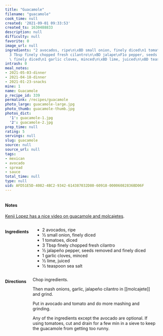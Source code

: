 ```yaml
---
title: "Guacamole"
filename: "guacamole"
cook_time: null
created: '2021-09-01 09:33:53'
created_ts: 1630488833
description: null
difficulty: null
favorite: 0
image_url: null
ingredients: "2 avocados, ripe\n\xBD small onion, finely diced\n1 tomatoes, diced\n\
  3 Tbsp finely chopped fresh cilantro\n\xBD jalape\xF1o pepper, seeds removed and\
  \ finely diced\n1 garlic cloves, minced\n\xBD lime, juiced\n\xBD teaspoon sea salt"
intrash: 0
meal_notes:
- 2021-05-03-dinner
- 2021-04-18-dinner
- 2021-01-23-snacks
mine: 1
name: Guacamole
p_recipe_id: 339
permalink: /recipes/guacamole
photo_large: guacamole-large.jpg
photo_thumb: guacamole-thumb.jpg
photos_dict:
  '1': guacamole-1.jpg
  '2': guacamole-2.jpg
prep_time: null
rating: 5
servings: null
slug: guacamole
source: null
source_url: null
tags:
- mexican
- avocado
- spread
- sauce
total_time: null
type: null
uid: AFD51E5D-4082-4BC2-9342-614387032D80-60918-00006082836BD06F
---
```

<div class="columns large-7 small-12" id="writeup">		<div id="notes"><h4>Notes</h4>
<div class="box box-notes"><p><a href="https://youtube.com/watch?v=7KjWFcIi4_8">Kenji Lopez has a nice video on guacamole and molcajetes</a>.</p>
</div></div>	</div><!-- #writeup -->
</div><!-- #row-one -->
<div class="row" id="row-two">	<div class="columns large-4 small-12" id="ingredients"><h4>Ingredients</h4><div class="box box-ingredients content"><ul>
<li>2 avocados, ripe</li>
<li>½ small onion, finely diced</li>
<li>1 tomatoes, diced</li>
<li>3 Tbsp finely chopped fresh cilantro</li>
<li>½ jalapeño pepper, seeds removed and finely diced</li>
<li>1 garlic cloves, minced</li>
<li>½ lime, juiced</li>
<li>½ teaspoon sea salt</li>
</ul>
</div>	</div>	<div class="columns large-6 small-12" id="directions"><h4>Directions</h4><div class="box box-directions content"><p>Chop ingredients.</p>
<p>Then mash onions, garlic, jalapeño cilantro in [[molcajete]] and grind.</p>
<p>Put in avocado and tomato and do more mashing and grinding.</p>
<p>Any of the ingredients except the avocado are optional. If using tomatoes, cut and drain for a few min in a sieve to keep the guacamole from getting too runny.</p>
</div>	</div>